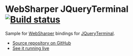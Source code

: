 # WebSharper JQueryTerminal [![Build status](https://ci.appveyor.com/api/projects/status/0quhxn8ahudga783?svg=true)](https://ci.appveyor.com/project/IntelliFactory/jqueryterminal)

Sample for [WebSharper](https://websharper.com) bindings for [JQueryTerminal](https://terminal.jcubic.pl/).

* [Source repository on GitHub](https://github.com/websharper-samples/JQueryTerminal)
* [See it running live](https://websharper-samples.github.io/JQueryTerminal)
